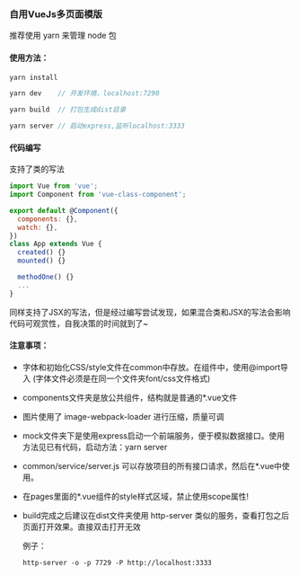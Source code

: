 ### 自用VueJs多页面模版

推荐使用 yarn 来管理 node 包
  
#### 使用方法：

  ```js
  yarn install

  yarn dev    // 开发环境，localhost:7290
  
  yarn build  // 打包生成dist目录
  
  yarn server // 启动express,监听localhost:3333
  ```

#### 代码编写
  支持了类的写法

  ```js
  import Vue from 'vue';
  import Component from 'vue-class-component';

  export default @Component({
    components: {},
    watch: {},
  })
  class App extends Vue {
    created() {}
    mounted() {}

    methodOne() {}
    ...
  }
  ```

  同样支持了JSX的写法，但是经过编写尝试发现，如果混合类和JSX的写法会影响代码可观赏性，自我决策的时间就到了~

#### 注意事项：

  - 字体和初始化CSS/style文件在common中存放。在组件中，使用@import导入
  (字体文件必须是在同一个文件夹font/css文件格式)
  -  components文件夹是放公共组件，结构就是普通的*.vue文件
  - 图片使用了 image-webpack-loader 进行压缩，质量可调
  -  mock文件夹下是使用express启动一个前端服务，便于模拟数据接口。使用方法见已有代码，启动方法：yarn server
  -  common/service/server.js 可以存放项目的所有接口请求，然后在*.vue中使用。
  - 在pages里面的*.vue组件的style样式区域，禁止使用scope属性!
  - build完成之后建议在dist文件夹使用 http-server 类似的服务，查看打包之后页面打开效果。直接双击打开无效

    例子：
    
        http-server -o -p 7729 -P http://localhost:3333

